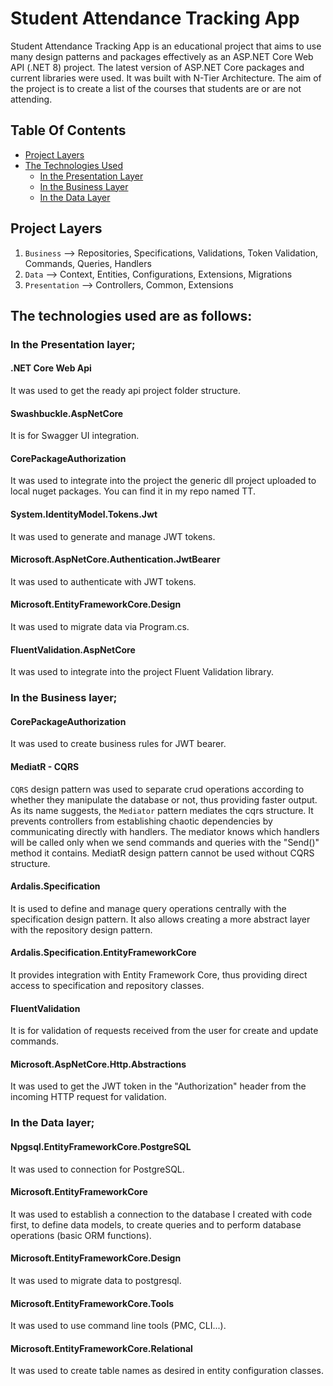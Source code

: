# Student Attendance Tracking App

Student Attendance Tracking App is an educational project that aims to use many design patterns and packages effectively as an ASP.NET Core Web API (.NET 8) project. The latest version of ASP.NET Core packages and current libraries were used. It was built with N-Tier Architecture. The aim of the project is to create a list of the courses that students are or are not attending.

## Table Of Contents
- [Project Layers](https://github.com/tugcetorunn/StudentAttendanceTrackingApp/tree/master?tab=readme-ov-file#project-layers)
- [The Technologies Used](https://github.com/tugcetorunn/StudentAttendanceTrackingApp/tree/master?tab=readme-ov-file#the-technologies-used-are-as-follows)
  - [In the Presentation Layer](https://github.com/tugcetorunn/StudentAttendanceTrackingApp/tree/master?tab=readme-ov-file#in-the-presentation-layer)
  - [In the Business Layer](https://github.com/tugcetorunn/StudentAttendanceTrackingApp/tree/master?tab=readme-ov-file#in-the-business-layer)
  - [In the Data Layer](https://github.com/tugcetorunn/StudentAttendanceTrackingApp/tree/master?tab=readme-ov-file#in-the-data-layer)

## Project Layers

1) `Business` --> Repositories, Specifications, Validations, Token Validation, Commands, Queries, Handlers
2) `Data` --> Context, Entities, Configurations, Extensions, Migrations
3) `Presentation` --> Controllers, Common, Extensions

## The technologies used are as follows:
### In the Presentation layer;
#### .NET Core Web Api
It was used to get the ready api project folder structure.
#### Swashbuckle.AspNetCore
It is for Swagger UI integration.
#### CorePackageAuthorization 
It was used to integrate into the project the generic dll project uploaded to local nuget packages. You can find it in my repo named TT.
#### System.IdentityModel.Tokens.Jwt 
It was used to generate and manage JWT tokens.
#### Microsoft.AspNetCore.Authentication.JwtBearer
It was used to authenticate with JWT tokens.
#### Microsoft.EntityFrameworkCore.Design
It was used to migrate data via Program.cs.
#### FluentValidation.AspNetCore
It was used to integrate into the project Fluent Validation library.
### In the Business layer;
#### CorePackageAuthorization
It was used to create business rules for JWT bearer.
#### MediatR - CQRS
`CQRS` design pattern was used to separate crud operations according to whether they manipulate the database or not, thus providing faster output. As its name suggests, the `Mediator` pattern mediates the cqrs structure. It prevents controllers from establishing chaotic dependencies by communicating directly with handlers. The mediator knows which handlers will be called only when we send commands and queries with the "Send()" method it contains. MediatR design pattern cannot be used without CQRS structure.
#### Ardalis.Specification
It is used to define and manage query operations centrally with the specification design pattern. It also allows creating a more abstract layer with the repository design pattern.
#### Ardalis.Specification.EntityFrameworkCore
It provides integration with Entity Framework Core, thus providing direct access to specification and repository classes.
#### FluentValidation
It is for validation of requests received from the user for create and update commands.
#### Microsoft.AspNetCore.Http.Abstractions
It was used to get the JWT token in the "Authorization" header from the incoming HTTP request for validation.
### In the Data layer;
#### Npgsql.EntityFrameworkCore.PostgreSQL
It was used to connection for PostgreSQL.
#### Microsoft.EntityFrameworkCore
It was used to establish a connection to the database I created with code first, to define data models, to create queries and to perform database operations (basic ORM functions).
#### Microsoft.EntityFrameworkCore.Design
It was used to migrate data to postgresql.
#### Microsoft.EntityFrameworkCore.Tools
It was used to use command line tools (PMC, CLI...).
#### Microsoft.EntityFrameworkCore.Relational
It was used to create table names as desired in entity configuration classes.
